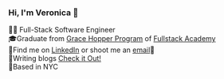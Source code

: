 ### Hi, I'm Veronica 👋

👩‍💻 Full-Stack Software Engineer
<br>🎓Graduate from [Grace Hopper Program](https://www.gracehopper.com/) of [Fullstack Academy](https://www.fullstackacademy.com/)
<br>🔭Find me on [LinkedIn](https://www.linkedin.com/in/vminciuna/) or shoot me an <a href="mailto:veronicaminci@gmail.com">email</a>📩
<br>💬Writing blogs [Check it Out!](https://medium.com/@veronicaminciuna)
<br>📍Based in NYC

